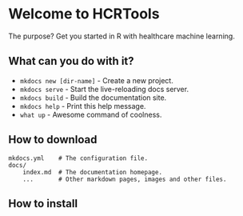 # Welcome to HCRTools

The purpose? Get you started in R with healthcare machine learning.

## What can you do with it?

* `mkdocs new [dir-name]` - Create a new project.
* `mkdocs serve` - Start the live-reloading docs server.
* `mkdocs build` - Build the documentation site.
* `mkdocs help` - Print this help message.
* `what up` - Awesome command of coolness.

## How to download

    mkdocs.yml    # The configuration file.
    docs/
        index.md  # The documentation homepage.
        ...       # Other markdown pages, images and other files.


## How to install